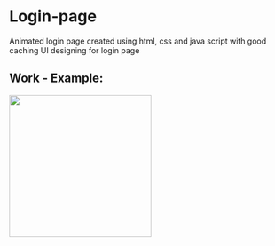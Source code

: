 # Login-page
Animated login page created using html, css and java script with good caching UI designing for login page 


## Work - Example:

<img src="![images]S(https://github.com/CodewithRajDeep/Login-page/blob/master/images/final%20page%20image.png)" width="256"/> 
